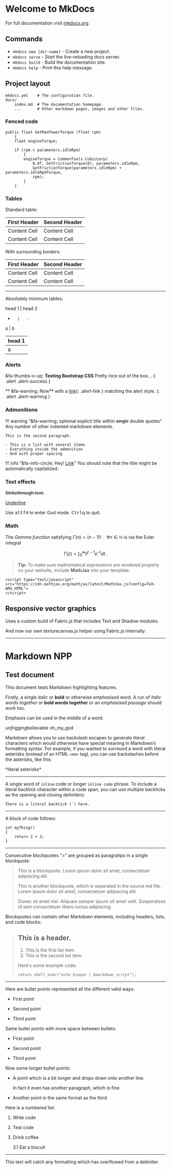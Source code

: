 # Welcome to MkDocs

For full documentation visit [mkdocs.org](https://mkdocs.org).

## Commands

* `mkdocs new [dir-name]` - Create a new project.
* `mkdocs serve` - Start the live-reloading docs server.
* `mkdocs build` - Build the documentation site.
* `mkdocs help` - Print this help message.

## Project layout

    mkdocs.yml    # The configuration file.
    docs/
        index.md  # The documentation homepage.
        ...       # Other markdown pages, images and other files.

### Fenced code

```
public float GetMaxPowerTorque (float rpm)
	{
	float engineTorque;

	if (rpm < parameters.idleRpm)
		{
		engineTorque = CommonTools.CubicLerp(
			0.0f, GetFrictionTorque(0), parameters.idleRpm,
			GetFrictionTorque(parameters.idleRpm) + parameters.idleRpmTorque,
			rpm);
		}
	}
```

### Tables

Standard table:

First Header  | Second Header
------------- | -------------
Content Cell  | Content Cell
Content Cell  | Content Cell

With surrounding borders:

| First Header  | Second Header |
| ------------- | ------------- |
| Content Cell  | Content Cell  |
| Content Cell  | Content Cell  |

***

Absolutely minimum tables:

head 1 	| 	head 2
-		|	-
a		|	b

|head 1|
|-|
|a|

### Alerts

&fa-thumbs-o-up; **Testing Bootstrap CSS** Pretty nice out of the box...
{: .alert .alert-success }

** &fa-warning; Now** with a [link](#){: .alert-link } matching the alert style.
{: .alert .alert-warning }

### Admonitions

!!! warning "&fa-warning; optional explicit title within <del>single</del> double quotes"
    Any number of other indented markdown elements.

    This is the second paragraph.

	- This is a list with several items
	- Everything inside the admonition
	- And with proper spacing

!!! info "&fa-info-circle; Hey! [Link](#)"
    You should note that the title might be automatically capitalized.

### Text effects

<del>Strikethrough text.</del>

<u>Underline</u>

Use <kbd>alt</kbd><kbd>f4</kbd> to enter God mode. <kbd>Ctrl</kbd><kbd>q</kbd> to quit.

### Math

The *Gamma function* satisfying $\Gamma(n) = (n-1)!\quad\forall n\in\mathbb N$ is via the Euler integral

$$
\Gamma(z) = \int_0^\infty t^{z-1}e^{-t}dt\,.
$$

> **Tip:** To make sure mathematical expressions are rendered properly on your website, include **MathJax** into your template:

```
<script type="text/javascript" src="https://cdn.mathjax.org/mathjax/latest/MathJax.js?config=TeX-AMS_HTML">
</script>
```

## Responsive vector graphics

Uses a custom build of Fabric.js that includes Text and Shadow modules.

<canvas id="c" class="img-responsive" width="500px" height="300px">
</canvas>
<script type="text/javascript">
	var drawCanvas = function ()
	{
		var canvas = new fabric.StaticCanvas('c');
		$('#c').css("height", "auto");

		canvas.add(
			new fabric.Rect({ top: 0, left: 0, width: 100, height: 100, fill: '#f55' }),
			new fabric.Circle({ top: 0, left: 450, radius: 50, fill: 'green' }),
			new fabric.Triangle({ top: 200, left: 200, width: 100, height: 100, fill: 'yellow' })
		);

	}

	if (window.addEventListener) window.addEventListener('load', drawCanvas, false);
	else if (window.attachEvent) window.attachEvent('onload', drawCanvas);
</script>

And now our own texturecanvas.js helper using Fabric.js internally:

<canvas id="fig1" class="img-responsive" width="300px" height="250px">
</canvas>
<script type="text/javascript">
	var drawCanvas = function ()
		{
		var canvas = new texturecanvas(
			{
			canvasId: 'fig1',
			width: 18,
			height: 14,
			fill: '#AAA',
			});


		canvas.Line([ 4, 3, 15, 3],
			{
			stroke: "#000",
			strokeWidth: 3,
			});

		canvas.Circle([9, 7, 0.25], { fill: 'green' });
		canvas.Rect([4, 3, 11, 1], { fill: "yellow" });
		canvas.Circle([4, 3, 0.25], { fill: 'blue' });
		canvas.Circle([15, 3, 0.25], { fill: 'cyan' });

		canvas.Rect([0, 0, 18, 14], { fill: "transparent", stroke: "magenta", strokeWidth: 3 });
		};

	if (window.addEventListener) window.addEventListener('load', drawCanvas, false);
	else if (window.attachEvent) window.attachEvent('onload', drawCanvas);
</script>


----

# Markdown NPP

## Test document

This document tests Markdown highlighting features.

Firstly, a single *italic* or **bold** or otherwise _emphasised_ word.
A run of *italic words together* or **bold words together** or an _emphasised passage_ should work too.

Emphasis can be used in the middle of a word:

un*frigging*believable  oh_my_god

Markdown allows you to use backslash escapes to generate literal characters which would otherwise have special meaning in Markdown’s formatting syntax. For example, if you wanted to surround a word with literal asterisks (instead of an HTML `<em>` tag), you can use backslashes before the asterisks, like this:

\*literal asterisks\*

----

A single word of `inline` code or longer `inline code` phrase.
To include a literal backtick character within a code span,
you can use multiple backticks as the opening and closing delimiters:

``There is a literal backtick (`) here.``

----

A block of code follows:

	int myThing()
	{
		return 2 + 2;
	}

----

Consecutive blockquotes "\>" are grouped as paragrahps in a single blockquote:

> This is a blockquote. Lorem ipsum dolor sit amet,
> consectetuer adipiscing elit.

> This is another blockquote, which is separated in the source md file. Lorem ipsum dolor sit amet,
consectetuer adipiscing elit.


> Donec sit amet nisl. Aliquam semper ipsum sit amet velit. Suspendisse
id sem consectetuer libero luctus adipiscing.

Blockquotes can contain other Markdown elements, including headers, lists, and code blocks:

> ## This is a header.
>
> 1.   This is the first list item.
> 2.   This is the second list item.
>
> Here's some example code:
>
>     return shell_exec("echo $input | $markdown_script");

----

Here are bullet points represented all the different valid ways:

* First point
+ Second point
- Third point

Same bullet points with more space between bullets:

* First point

+ Second point

- Third point

Now some longer bullet points:

- 	A point which is a bit longer and
	drops down onto another line.

	In fact it even has another paragraph, which is fine.

-	Another point in the same format as the third

Here is a numbered list:

1. Write code
2. Test code
3. Drink coffee

	3.1 Eat a biscuit

----

This text will catch any formatting which has overflowed from a delimiter.